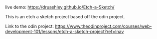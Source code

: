 live demo: https://druashley.github.io/Etch-a-Sketch/

This is an etch a sketch project based off the odin project.

Link to the odin project: https://www.theodinproject.com/courses/web-development-101/lessons/etch-a-sketch-project?ref=lnav